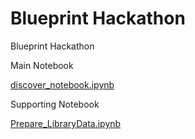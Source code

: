 # Blueprint Hackathon

Blueprint Hackathon

Main Notebook 

<a href="discover_notebook.html"> discover_notebook.ipynb </a>

Supporting Notebook

<a href="https://github.com/sachinac/blueprinthack/blob/main/Prepare_LibraryData.ipynb"> Prepare_LibraryData.ipynb </a>

